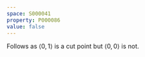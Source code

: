 ```yaml
---
space: S000041
property: P000086
value: false
---
```


Follows as $\langle 0,1 \rangle$ is a cut point but $\langle 0,0 \rangle$ is not.
